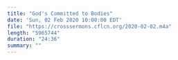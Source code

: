 ```yaml
---
title: "God's Committed to Bodies"
date: 'Sun, 02 Feb 2020 10:00:00 EDT'
file: "https://crosssermons.cflcn.org/2020-02-02.m4a"
length: "5965744"
duration: "24:36"
summary: ""
---
```

